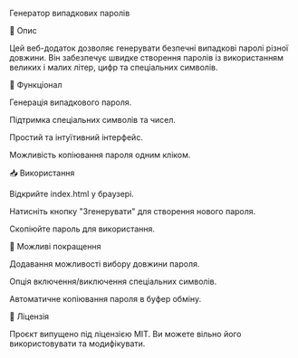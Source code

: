  Генератор випадкових паролів

📌 Опис

Цей веб-додаток дозволяє генерувати безпечні випадкові паролі різної довжини. Він забезпечує швидке створення паролів із використанням великих і малих літер, цифр та спеціальних символів.

🚀 Функціонал

Генерація випадкового пароля.

Підтримка спеціальних символів та чисел.

Простий та інтуїтивний інтерфейс.

Можливість копіювання пароля одним кліком.

📥 Використання

Відкрийте index.html у браузері.

Натисніть кнопку "Згенерувати" для створення нового пароля.

Скопіюйте пароль для використання.

🔧 Можливі покращення

Додавання можливості вибору довжини пароля.

Опція включення/виключення спеціальних символів.

Автоматичне копіювання пароля в буфер обміну.

📜 Ліцензія

Проєкт випущено під ліцензією MIT. Ви можете вільно його використовувати та модифікувати.
